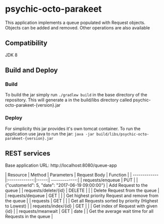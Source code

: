# psychic-octo-parakeet

This application implements a queue populated with Request objects. Objects can be added and removed. Other operations are also available

## Compatibility
 JDK 8
 
## Build and Deploy
### Build
To build the jar simply run `./gradlew build` in the base directory of the repository. This will generate a in the build/libs directory called psychic-octo-parakeet-{version}.jar

### Deploy
For simplicity this jar provides it's own tomcat container. To run the application use java to run the jar: `java -jar build/libs/psychic-octo-parakeet-{version}.jar`

## REST services
Base application URL: http://localhost:8080/queue-app

| Resource        | Method           | Parameters  | Request Body   | Function |
| ------------- |:-------------:|:-----:| -------------:| 
| requests/enqueue      | PUT |   | {"customerId": 5, "date": "2017-06-19 09:00:00"} | Add Request to the queue |
| requests/delete/{id}      | DELETE |       |       | Delete Request from the queue |
| requests/dequeue      | GET     |      |      | Get highest priority Request and remove from the queue | 
| requests             | GET   |      |       | Get all Requests sorted by priority (Highest to Lowest) |
| requests/index/{id}  | GET  |       |      | Get index of Request with given {id} |
| requests/meanwait    | GET  | date  |      | Get the average wait time for all Requests in the queue |
